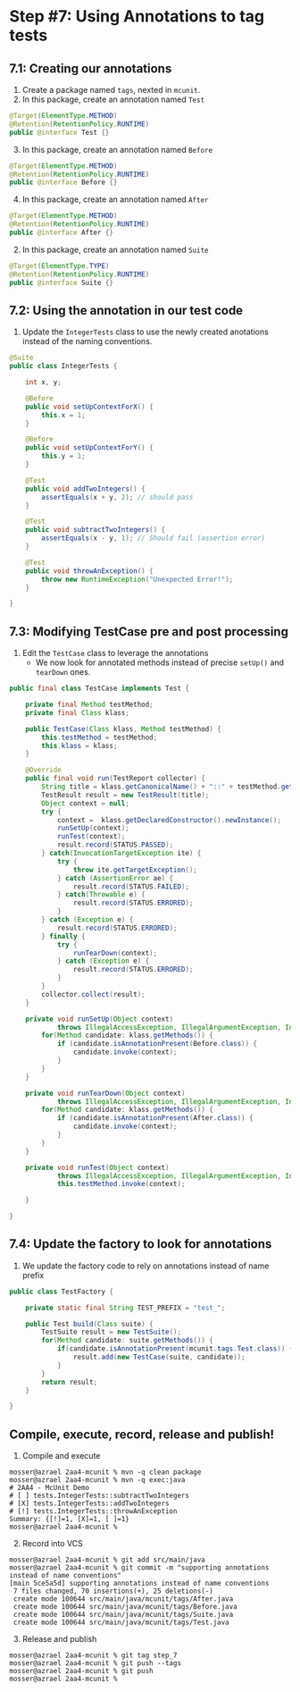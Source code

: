 # Step #7: Using Annotations to tag  tests

## 7.1: Creating our annotations

1. Create a package named `tags`, nexted in `mcunit`.
2. In this package, create an annotation named `Test`

```java
@Target(ElementType.METHOD)
@Retention(RetentionPolicy.RUNTIME)
public @interface Test {}
```

3. In this package, create an annotation named `Before`

```java
@Target(ElementType.METHOD)
@Retention(RetentionPolicy.RUNTIME)
public @interface Before {}
```

4. In this package, create an annotation named `After`

```java
@Target(ElementType.METHOD)
@Retention(RetentionPolicy.RUNTIME)
public @interface After {}
```

2. In this package, create an annotation named `Suite`

```java
@Target(ElementType.TYPE)
@Retention(RetentionPolicy.RUNTIME)
public @interface Suite {}
```

## 7.2: Using the annotation in our test code

1. Update the `IntegerTests` class to use the newly created anotations instead of the naming conventions.

```java
@Suite
public class IntegerTests {

    int x, y;

    @Before
    public void setUpContextForX() {
        this.x = 1;
    }

    @Before
    public void setUpContextForY() {
        this.y = 1;
    }

    @Test
    public void addTwoIntegers() {
        assertEquals(x + y, 2); // should pass
    }

    @Test
    public void subtractTwoIntegers() {
        assertEquals(x - y, 1); // Should fail (assertion error)
    }

    @Test
    public void throwAnException() {
        throw new RuntimeException("Unexpected Error!");
    }

}
```

## 7.3: Modifying TestCase pre and post processing


1. Edit the `TestCase` class to leverage the annotations
    -  We now look for annotated methods instead of precise `setUp()` and `tearDown` ones.

```java
public final class TestCase implements Test {

    private final Method testMethod;
    private final Class klass;

    public TestCase(Class klass, Method testMethod) {
        this.testMethod = testMethod;
        this.klass = klass;
    }

    @Override
    public final void run(TestReport collector) {
        String title = klass.getCanonicalName() + "::" + testMethod.getName();
        TestResult result = new TestResult(title);
        Object context = null;
        try {
            context =  klass.getDeclaredConstructor().newInstance();
            runSetUp(context);
            runTest(context);
            result.record(STATUS.PASSED);
        } catch(InvocationTargetException ite) {
            try {
                throw ite.getTargetException();
            } catch (AssertionError ae) {
                result.record(STATUS.FAILED);
            } catch(Throwable e) {
                result.record(STATUS.ERRORED);
            }
        } catch (Exception e) {
            result.record(STATUS.ERRORED);
        } finally {
            try {
                runTearDown(context);
            } catch (Exception e) {
                result.record(STATUS.ERRORED);
            }
        }
        collector.collect(result);
    }

    private void runSetUp(Object context)
            throws IllegalAccessException, IllegalArgumentException, InvocationTargetException {
        for(Method candidate: klass.getMethods()) {
            if (candidate.isAnnotationPresent(Before.class)) {
                candidate.invoke(context);
            }
        }
    }

    private void runTearDown(Object context)
            throws IllegalAccessException, IllegalArgumentException, InvocationTargetException {
        for(Method candidate: klass.getMethods()) {
            if (candidate.isAnnotationPresent(After.class)) {
                candidate.invoke(context);
            }
        }
    }

    private void runTest(Object context)
            throws IllegalAccessException, IllegalArgumentException, InvocationTargetException {
            this.testMethod.invoke(context);

    }

}
```

## 7.4: Update the factory to look for annotations

1. We update the factory code to rely on annotations instead of name prefix

```java
public class TestFactory {

    private static final String TEST_PREFIX = "test_";

    public Test build(Class suite) {
        TestSuite result = new TestSuite();
        for(Method candidate: suite.getMethods()) {
            if(candidate.isAnnotationPresent(mcunit.tags.Test.class)) {
                result.add(new TestCase(suite, candidate));
            }
        }
        return result;
    }

}
```

## Compile, execute, record, release and publish!

1. Compile and execute

```
mosser@azrael 2aa4-mcunit % mvn -q clean package
mosser@azrael 2aa4-mcunit % mvn -q exec:java    
# 2AA4 - McUnit Demo
# [ ] tests.IntegerTests::subtractTwoIntegers
# [X] tests.IntegerTests::addTwoIntegers
# [!] tests.IntegerTests::throwAnException
Summary: {[!]=1, [X]=1, [ ]=1}
mosser@azrael 2aa4-mcunit % 
```

2. Record into VCS

```
mosser@azrael 2aa4-mcunit % git add src/main/java
mosser@azrael 2aa4-mcunit % git commit -m "supporting annotations instead of name conventions"
[main 5ce5a5d] supporting annotations instead of name conventions
 7 files changed, 70 insertions(+), 25 deletions(-)
 create mode 100644 src/main/java/mcunit/tags/After.java
 create mode 100644 src/main/java/mcunit/tags/Before.java
 create mode 100644 src/main/java/mcunit/tags/Suite.java
 create mode 100644 src/main/java/mcunit/tags/Test.java
```

3. Release and publish

```
mosser@azrael 2aa4-mcunit % git tag step_7
mosser@azrael 2aa4-mcunit % git push --tags
mosser@azrael 2aa4-mcunit % git push
mosser@azrael 2aa4-mcunit % 
```
